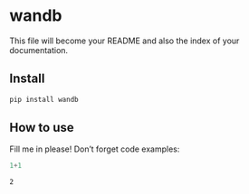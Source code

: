 wandb
================

<!-- WARNING: THIS FILE WAS AUTOGENERATED! DO NOT EDIT! -->

This file will become your README and also the index of your
documentation.

## Install

``` sh
pip install wandb
```

## How to use

Fill me in please! Don’t forget code examples:

``` python
1+1
```

    2
